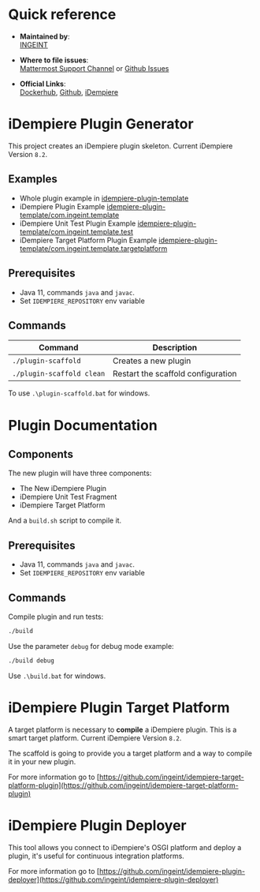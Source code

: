 # Quick reference

- **Maintained by**:  
  [INGEINT](https://ingeint.com)

- **Where to file issues**:  
  [Mattermost Support Channel](https://mattermost.idempiere.org/idempiere/channels/support) or [Github Issues](https://github.com/ingeint/idempiere-plugin-scaffold/issues)

- **Official Links**:  
  [Dockerhub](https://hub.docker.com/r/idempiereofficial/idempiere),
  [Github](https://github.com/ingeint/idempiere-plugin-scaffold),
  [iDempiere](https://github.com/idempiere/idempiere)

# iDempiere Plugin Generator

This project creates an iDempiere plugin skeleton. Current iDempiere Version `8.2`.

## Examples

- Whole plugin example in [idempiere-plugin-template](idempiere-plugin-template)
- iDempiere Plugin Example [idempiere-plugin-template/com.ingeint.template](idempiere-plugin-template/com.ingeint.template)
- iDempiere Unit Test Plugin Example [idempiere-plugin-template/com.ingeint.template.test](idempiere-plugin-template/com.ingeint.template.test)
- iDempiere Target Platform Plugin Example [idempiere-plugin-template/com.ingeint.template.targetplatform](idempiere-plugin-template/com.ingeint.template.targetplatform)

## Prerequisites

- Java 11, commands `java` and `javac`.
- Set `IDEMPIERE_REPOSITORY` env variable

## Commands

 | Command | Description |
 | - | - |
 | `./plugin-scaffold` | Creates a new plugin |
 | `./plugin-scaffold clean` | Restart the scaffold configuration |

To use `.\plugin-scaffold.bat` for windows.

# Plugin Documentation

## Components

The new plugin will have three components:

- The New iDempiere Plugin
- iDempiere Unit Test Fragment
- iDempiere Target Platform

And a `build.sh` script to compile it.

## Prerequisites

- Java 11, commands `java` and `javac`.
- Set `IDEMPIERE_REPOSITORY` env variable

## Commands

Compile plugin and run tests:

```bash
./build
```

Use the parameter `debug` for debug mode example:

```bash
./build debug
```

Use `.\build.bat` for windows.

# iDempiere Plugin Target Platform

A target platform is necessary to **compile** a iDempiere plugin. This is a smart target platform. Current iDempiere Version `8.2`.

The scaffold is going to provide you a target platform and a way to compile it in your new plugin.

For more information go to [https://github.com/ingeint/idempiere-target-platform-plugin](https://github.com/ingeint/idempiere-target-platform-plugin)

# iDempiere Plugin Deployer

This tool allows you connect to iDempiere's OSGI platform and deploy a plugin, it's useful for continuous integration platforms.

For more information go to [https://github.com/ingeint/idempiere-plugin-deployer](https://github.com/ingeint/idempiere-plugin-deployer)
